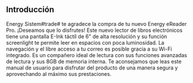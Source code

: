 ## Introducción

Energy Sistem#trade# te agradece la compra de tu nuevo Energy eReader Pro. ¡Deseamos que lo disfrutes! Este nuevo lector de libros electrónicos tiene una pantalla E-Ink táctil de 6" de alta resolución y su función screenlight te permite leer en espacios con poca luminosidad. La navegación y el libre acceso a tu correo es posible gracia a su Wi-Fi integrado. Es un compañero ideal de lectura con sus funciones avanzadas de lectura y sus 8GB de memoria interna. Te aconsejamos que leas este manual de usuario para disfrutar del producto de una manera segura y aprovechando al máximo sus prestaciones. 
